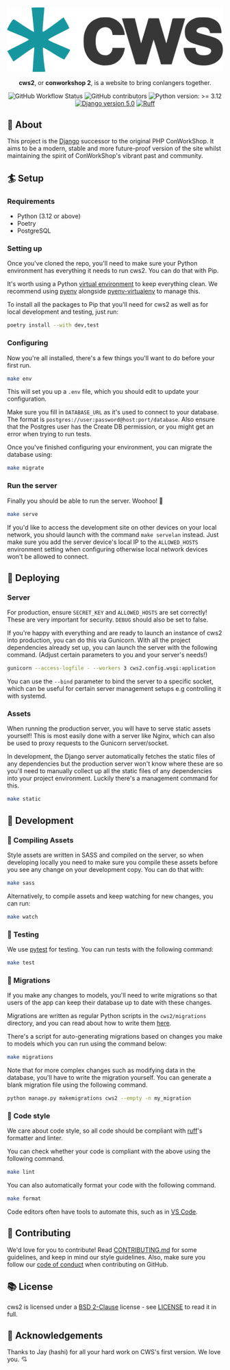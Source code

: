 <div align="center">
<br><div><img src=".github/images/cws.png" alt="cws2"></div>

**cws2**, or **conworkshop 2**, is a website to bring conlangers together.

![GitHub Workflow Status](https://img.shields.io/github/actions/workflow/status/m5ka/cws2/test.yaml?label=tests)
![GitHub contributors](https://img.shields.io/github/contributors/m5ka/cws2)
![Python version: >= 3.12](https://img.shields.io/badge/python-%3E%3D%203.12-blue?logo=python&logoColor=white)
[![Django version 5.0](https://img.shields.io/badge/django-5.0-green?logo=django)](https://docs.djangoproject.com/en/5.0/)
[![Ruff](https://img.shields.io/endpoint?url=https://raw.githubusercontent.com/astral-sh/ruff/main/assets/badge/v2.json)](https://github.com/astral-sh/ruff)
</div>

## 🐻 About
This project is the [Django](https://www.djangoproject.com/) successor to the original PHP ConWorkShop. It aims to be a modern, stable and more future-proof version of the site whilst maintaining the spirit of ConWorkShop's vibrant past and community.

## 🏄 Setup
### Requirements
* Python (3.12 or above)
* Poetry
* PostgreSQL

### Setting up
Once you've cloned the repo, you'll need to make sure your Python environment has everything it needs to run cws2. You can do that with Pip.

It's worth using a Python [virtual environment](https://docs.python.org/3/tutorial/venv.html) to keep everything clean. We recommend using [pyenv](https://github.com/pyenv/pyenv) alongside [pyenv-virtualenv](https://github.com/pyenv/pyenv-virtualenv) to manage this.

To install all the packages to Pip that you'll need for cws2 as well as for local development and testing, just run:
```bash
poetry install --with dev,test
```

### Configuring
Now you're all installed, there's a few things you'll want to do before your first run.
```bash
make env
```
This will set you up a `.env` file, which you should edit to update your configuration.

Make sure you fill in `DATABASE_URL` as it's used to connect to your database. The format is `postgres://user:password@host:port/database`. Also ensure that the Postgres user has the Create DB permission, or you might get an error when trying to run tests.

Once you've finished configuring your environment, you can migrate the database using:
```bash
make migrate
```

### Run the server
Finally you should be able to run the server. Woohoo! 🎉
```bash
make serve
```

If you'd like to access the development site on other devices on your local network, you should launch with the command `make servelan` instead. Just make sure you add the server device's local IP to the `ALLOWED_HOSTS` environment setting when configuring otherwise local network devices won't be allowed to connect.

## 📌 Deploying
### Server
For production, ensure `SECRET_KEY` and `ALLOWED_HOSTS` are set correctly! These are very important for security. `DEBUG` should also be set to false.

If you're happy with everything and are ready to launch an instance of cws2 into production, you can do this via Gunicorn. With all the project dependencies already set up, you can launch the server with the following command. (Adjust certain parameters to you and your server's needs!)

```bash
gunicorn --access-logfile - --workers 3 cws2.config.wsgi:application
```

You can use the `--bind` parameter to bind the server to a specific socket, which can be useful for certain server management setups e.g controlling it with systemd.

### Assets
When running the production server, you will have to serve static assets yourself! This is most easily done with a server like Nginx, which can also be used to proxy requests to the Gunicorn server/socket.

In development, the Django server automatically fetches the static files of any dependencies but the production server won't know where these are so you'll need to manually collect up all the static files of any dependencies into your project environment. Luckily there's a management command for this.

```bash
make static
```

## 🤖 Development
### 🎨 Compiling Assets
Style assets are written in SASS and compiled on the server, so when developing locally you need to make sure you compile these assets before you see any change on your development copy. You can do that with:
```bash
make sass
```

Alternatively, to compile assets and keep watching for new changes, you can run:
```bash
make watch
```

### 🧪 Testing
We use [pytest](https://docs.pytest.org/en/7.2.x/) for testing. You can run tests with the following command:
```bash
make test
```

### 🧩 Migrations

If you make any changes to models, you'll need to write migrations so that users of the app can keep their database up to date with these changes.

Migrations are written as regular Python scripts in the `cws2/migrations` directory, and you can read about how to write them [here](https://docs.djangoproject.com/en/4.1/topics/migrations/).

There's a script for auto-generating migrations based on changes you make to models which you can run using the command below:
```bash
make migrations
```

Note that for more complex changes such as modifying data in the database, you'll have to write the migration yourself. You can generate a blank migration file using the following command.

```bash
python manage.py makemigrations cws2 --empty -n my_migration
```

### 🍓 Code style
We care about code style, so all code should be compliant with [ruff](https://docs.astral.sh/ruff/)'s formatter and linter.

You can check whether your code is compliant with the above using the following command.
```bash
make lint
```

You can also automatically format your code with the following command.

```bash
make format
```

Code editors often have tools to automate this, such as in [VS Code](https://dev.to/adamlombard/how-to-use-the-black-python-code-formatter-in-vscode-3lo0).

## 🤝 Contributing
We'd love for you to contribute! Read [CONTRIBUTING.md](CONTRIBUTING.md) for some guidelines, and keep in mind our style guidelines. Also, make sure you follow our [code of conduct](CODE_OF_CONDUCT.md) when contributing on GitHub.

## 📚 License
cws2 is licensed under a [BSD 2-Clause](https://opensource.org/licenses/BSD-2-Clause) license - see [LICENSE](LICENSE) to read it in full.

## 🌳 Acknowledgements
Thanks to Jay (hashi) for all your hard work on CWS's first version. We love you. 💘